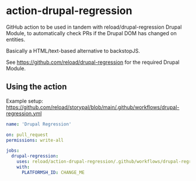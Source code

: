 # action-drupal-regression

GitHub action to be used in tandem with reload/drupal-regression Drupal Module, to automatically check PRs if the Drupal DOM has changed on entities.

Basically a HTML/text-based alternative to backstopJS.

See https://github.com/reload/drupal-regression for the required Drupal Module.

## Using the action

Example setup: https://github.com/reload/storypal/blob/main/.github/workflows/drupal-regression.yml

```yml
name: 'Drupal Regression'

on: pull_request
permissions: write-all

jobs:
  drupal-regression:
    uses: reload/action-drupal-regression/.github/workflows/drupal-regression.yml@main
    with:
      PLATFORMSH_ID: CHANGE_ME
```
